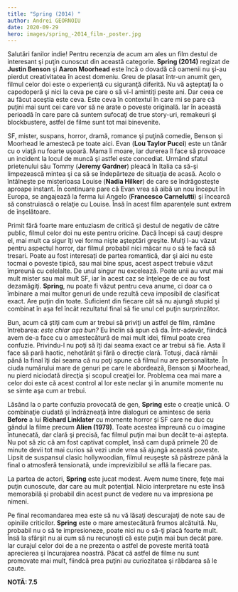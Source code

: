 ```yaml
---
title: "Spring (2014) "
author: Andrei GEORNOIU
date: 2020-09-29
hero: images/spring_-2014_film-_poster.jpg
---
```

<!--StartFragment-->

Salutări fanilor indie! Pentru recenzia de acum am ales un film destul de interesant şi puţin cunoscut din această categorie. **Spring (2014)** regizat de **Justin Benson** şi **Aaron Moorhead** este încă o dovadă că oamenii nu şi-au pierdut creativitatea în acest domeniu. Greu de plasat într-un anumit gen, filmul celor doi este o experienţă cu siguranţă diferită. Nu vă aşteptaţi la o capodoperă şi nici la ceva pe care o să vi-l amintiţi peste ani. Dar ceea ce au făcut aceştia este ceva. Este ceva în contextul în care mi se pare că puţini mai sunt cei care vor să ne arate o poveste originală. Iar în această perioadă în care pare că suntem sufocaţi de true story-uri, remakeuri şi blockbustere, astfel de filme sunt tot mai binevenite.

SF, mister, suspans, horror, dramă, romance şi puţină comedie, Benson şi Moorhead le amestecă pe toate aici. Evan (**Lou Taylor Pucci**) este un tânăr cu o viaţă nu foarte uşoară. Mama îi moare, iar durerea îl face să provoace un incident la locul de muncă şi astfel este concediat. Urmând sfatul prietenului său Tommy (**Jeremy Gardner**) pleacă în Italia ca să-şi limpezească mintea şi ca să se îndepărteze de situaţia de acasă. Acolo o întâlneşte pe misterioasa Louise (**Nadia Hilker**) de care se îndrăgosteşte aproape instant. În continuare pare că Evan vrea să aibă un nou început în Europa, se angajează la ferma lui Angelo (**Francesco Carnelutti**) şi încearcă să construiască o relaţie cu Louise. Însă în acest film aparenţele sunt extrem de înşelătoare.

Primit fără foarte mare entuziasm de critică şi destul de negativ de către public, filmul celor doi nu este pentru oricine. Dacă începi să cauţi despre el, mai mult ca sigur îţi vei forma nişte aşteptări greşite. Mulţi l-au văzut pentru aspectul horror, dar filmul probabil nici măcar nu o să te facă să tresari. Poate au fost interesați de partea romantică, dar şi aici nu este tocmai o poveste tipică, sau mai bine spus, acest aspect trebuie văzut împreună cu celelalte. De unul singur nu excelează. Poate unii au vrut mai mult mister sau mai mult SF[](<>), iar în acest caz se înţelege de ce au fost dezamăgiţi. **Spring**, nu poate fi văzut pentru ceva anume, ci doar ca o îmbinare a mai multor genuri de unde rezultă ceva imposibil de clasificat exact. Are puţin din toate. Suficient din fiecare cât să nu ajungă stupid şi combinat în aşa fel încât rezultatul final să fie unul cel puţin surprinzător.

Bun, acum că ştiţi cam cum ar trebui să priviţi un astfel de film, rămâne întrebarea: *este chiar aşa bun?* Eu înclin să spun că da. Într-adevăr, fiindcă avem de-a face cu o amestecătură de mai mult idei, filmul poate crea confuzie. Privindu-l nu poţi să îţi dai seama exact ce ar trebui să fie. Asta îl face să pară haotic, nehotărât şi fără o direcţie clară. Totuşi, dacă rămâi până la final îţi dai seama că nu poţi spune că filmul nu are personalitate. În ciuda numărului mare de genuri pe care le abordează, Benson şi Moorhead, nu pierd niciodată direcţia şi scopul creaţiei lor. Problema cea mai mare a celor doi este că acest control al lor este neclar şi în anumite momente nu se simte aşa cum ar trebui.

Lăsând la o parte confuzia provocată de gen, **Spring** este o creaţie unică. O combinaţie ciudată şi îndrăzneaţă între dialoguri ce amintesc de seria **Before** a lui **Richard Linklater** cu momente horror şi SF care ne duc cu gândul la filme precum **Alien (1979)**. Toate acestea împreună cu o imagine întunecată, dar clară şi precisă, fac filmul puţin mai bun decât te-ai aştepta. Nu pot să zic că am fost captivat complet, însă cam după primele 20 de minute devii tot mai curios să vezi unde vrea să ajungă această poveste. Lipsit de suspansul clasic hollywoodian, filmul reuşeşte să păstreze până la final o atmosferă tensionată, unde imprevizibilul se află la fiecare pas.

La partea de actori, **Spring** este jucat modest. Avem nume tinere, feţe mai puţin cunoscute, dar care au mult potenţial. Nicio interpretare nu este însă memorabilă şi probabil din acest punct de vedere nu va impresiona pe nimeni.

Pe final recomandarea mea este să nu vă lăsaţi descurajaţi de note sau de opiniile criticilor. **Spring** este o mare amestecătură frumos alcătuită. Nu, probabil nu o să te impresioneze, poate nici nu o să-ţi placă foarte mult. Însă la sfârşit nu ai cum să nu recunoşti că este puţin mai bun decât pare. Iar curajul celor doi de a ne prezenta o astfel de poveste merită toată aprecierea şi încurajarea noastră. Păcat că astfel de filme nu sunt promovate mai mult, fiindcă prea puţini au curiozitatea şi răbdarea să le caute.

**NOTĂ: 7.**[](<>)**5**

<!--EndFragment-->